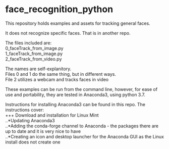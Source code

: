 # face_recognition_python

This repository holds examples and assets for tracking general faces. 

It does not recognize specific faces. That is in another repo.

The files included are:  
0_faceTrack_from_image.py  
1_faceTrack_from_image.py  
2_faceTrack_from_video.py

The names are self-explanitory.  
Files 0 and 1 do the same thing, but in different ways.  
File 2 utilizes a webcam and tracks faces in video  

These examples can be run from the command line, however, for ease of use and portability, they are tested in Anaconda3, using python 3.7.

Instructions for installing Anaconda3 can be found in this repo. The instructions cover:  
+++ Download and installation for Linux Mint  
..*Updating Anaconda3  
..*Adding the conda-forge channel to Anaconda - the packages there are up to date and it is very nice to have  
..*Creating an icon and desktop launcher for the Anaconda GUI as the Linux install does not create one  

